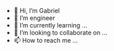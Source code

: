 - 👋 Hi, I’m Gabriel
- 👀 I’m engineer
- 🌱 I’m currently learning ...
- 💞️ I’m looking to collaborate on ...
- 📫 How to reach me ...

<!---
itonnyc/itonnyc is a ✨ special ✨ repository because its `README.md` (this file) appears on your GitHub profile.
You can click the Preview link to take a look at your changes.
--->
